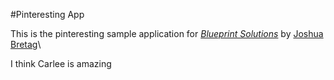 #Pinteresting App

This is the pinteresting sample application for
[*Blueprint Solutions*](http://www.blueprintsolutionsgroup.com)
by [Joshua Bretag](http://www.joshuabretag.com)\

I think Carlee is amazing